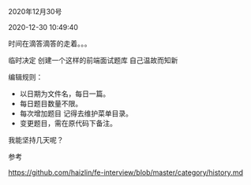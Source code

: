 2020年12月30号

2020-12-30 10:49:40

时间在滴答滴答的走着。。。

临时决定 创建一个这样的前端面试题库 自己温故而知新





编辑规则： 

* 以日期为文件名，每日一篇。
* 每日题目数量不限。
* 每次增加题目 记得去维护菜单目录。
* 变更题目，需在原代码下备注。



我能坚持几天呢？











参考 

https://github.com/haizlin/fe-interview/blob/master/category/history.md

[](https://github.com/haizlin/fe-interview/blob/master/category/history.md)
